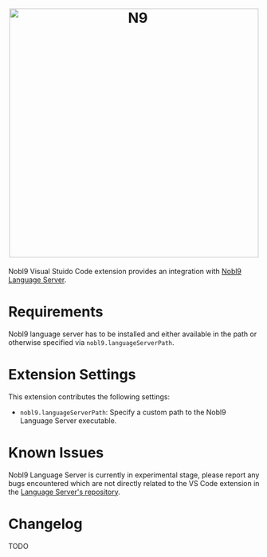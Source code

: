 <!-- markdownlint-disable line-length html -->
<h1 align="center">
   <picture>
      <source media="(prefers-color-scheme: dark)" srcset="https://github.com/nobl9/nobl9-go/assets/48822818/caa6dfd0-e4b7-4cc5-b565-b867e23988ec">
      <source media="(prefers-color-scheme: light)" srcset="https://github.com/nobl9/nobl9-go/assets/48822818/4b0288bf-28ec-4435-af42-1d8918c81a47">
      <img alt="N9" src="https://github.com/nobl9/nobl9-go/assets/48822818/4b0288bf-28ec-4435-af42-1d8918c81a47" width="500" />
   </picture>
</h1>

Nobl9 Visual Stuido Code extension provides an integration with
[Nobl9 Language Server](https://github.com/nobl9/nobl9-language-server).

# Requirements

Nobl9 language server has to be installed and either available in the path or
otherwise specified via `nobl9.languageServerPath`.

# Extension Settings

This extension contributes the following settings:

* `nobl9.languageServerPath`: Specify a custom path to the Nobl9 Language Server executable.

# Known Issues

Nobl9 Language Server is currently in experimental stage, please report any bugs encountered
which are not directly related to the VS Code extension in the 
[Language Server's repository](https://github.com/nobl9/nobl9-language-server).

# Changelog

TODO